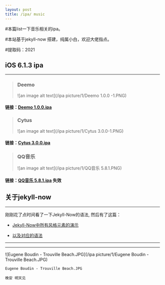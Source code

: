 ```yaml
---
layout: post
title: /ipa/ music   
---
```


#本篇list一下音乐相关的ipa。

#本站基于jekyll-now 搭建，纯属小白，欢迎大佬指点。

#提取码：2021


## iOS 6.1.3 ipa ##
----
> ### **Deemo**
> ![an image alt text](/ipa picture/1/Deemo 1.0.0 -1.PNG)
#### 链接：[Deemo 1.0.0.ipa](https://pan.baidu.com/s/1cqjtj38zq7CuzyN8QS8KIw)  

> ### **Cytus**
> ![an image alt text](/ipa picture/1/Cytus 3.0.0-1.PNG)
#### 链接：[Cytus 3.0.0.ipa](https://pan.baidu.com/s/1FZtP9goEX-4p4BVLiHXr8A) 
 
> ### **QQ音乐** 
> ![an image alt text](/ipa picture/1/QQ音乐 5.8.1.PNG)
#### 链接：[QQ音乐 5.8.1.ipa](https://pan.baidu.com/s/1ytPUMrrmIVFBpjg5NBVW6g ) 失效 

## 关于jekyll-now ##
----

刚刚花了点时间看了一下Jekyll-Now的语法, 然后有了这篇：

* [Jekyll-Now中所有风格元素的演示](http://www.jekyllnow.com/Markdown-Style-Guide/)

* [以及对应的语法](https://raw.githubusercontent.com/barryclark/www.jekyllnow.com/gh-pages/_posts/2014-6-19-Markdown-Style-Guide.md)

----
****

![Eugene Boudin - Trouville Beach.JPG](/ipa picture/1/Eugene Boudin - Trouville Beach.JPG)

`Eugene Boudin - Trouville Beach.JPG`

`晚安 明天见`



 

